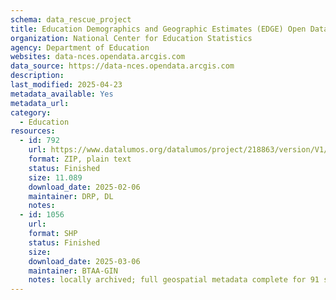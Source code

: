 ```yaml
---
schema: data_rescue_project 
title: Education Demographics and Geographic Estimates (EDGE) Open Data
organization: National Center for Education Statistics
agency: Department of Education
websites: data-nces.opendata.arcgis.com
data_source: https://data-nces.opendata.arcgis.com
description: 
last_modified: 2025-04-23
metadata_available: Yes
metadata_url: 
category:
  - Education 
resources:
  - id: 792
    url: https://www.datalumos.org/datalumos/project/218863/version/V1/view
    format: ZIP, plain text
    status: Finished
    size: 11.089
    download_date: 2025-02-06
    maintainer: DRP, DL
    notes: 
  - id: 1056
    url: 
    format: SHP
    status: Finished
    size: 
    download_date: 2025-03-06
    maintainer: BTAA-GIN
    notes: locally archived; full geospatial metadata complete for 91 shapefiles
---
```

